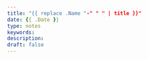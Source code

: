 ```yaml
---
title: "{{ replace .Name "-" " " | title }}"
date: {{ .Date }}
type: notes
keywords:
description:
draft: false
---
```

[comment]: # (A note is any quick thought, quote, one-liners or a simple tweet. )

